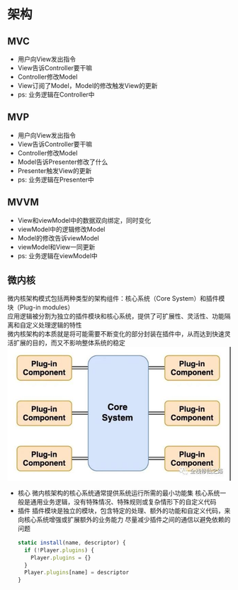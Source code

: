 # 架构

## MVC
- 用户向View发出指令
- View告诉Controller要干嘛
- Controller修改Model
- View订阅了Model，Model的修改触发View的更新
- ps: 业务逻辑在Controller中 

## MVP
- 用户向View发出指令
- View告诉Controller要干嘛
- Controller修改Model
- Model告诉Presenter修改了什么
- Presenter触发View的更新
- ps: 业务逻辑在Presenter中 

## MVVM
- View和viewModel中的数据双向绑定，同时变化
- viewModel中的逻辑修改Model
- Model的修改告诉viewModel
- viewModel和View一同更新
- ps: 业务逻辑在viewModel中

## 微内核
微内核架构模式包括两种类型的架构组件：核心系统（Core System）和插件模块（Plug-in modules）  
应用逻辑被分割为独立的插件模块和核心系统，提供了可扩展性、灵活性、功能隔离和自定义处理逻辑的特性  
微内核架构的本质就是将可能需要不断变化的部分封装在插件中，从而达到快速灵活扩展的目的，而又不影响整体系统的稳定  
![](./images/microkernelArchitecture.jpg)
- 核心
  微内核架构的核心系统通常提供系统运行所需的最小功能集
  核心系统一般是通用业务逻辑，没有特殊情况、特殊规则或复杂情形下的自定义代码  
- 插件
  插件模块是独立的模块，包含特定的处理、额外的功能和自定义代码，来向核心系统增强或扩展额外的业务能力
  尽量减少插件之间的通信以避免依赖的问题  
  ```js
  static install(name, descriptor) {
    if (!Player.plugins) {
      Player.plugins = {}
    }
    Player.plugins[name] = descriptor
  }
  ```